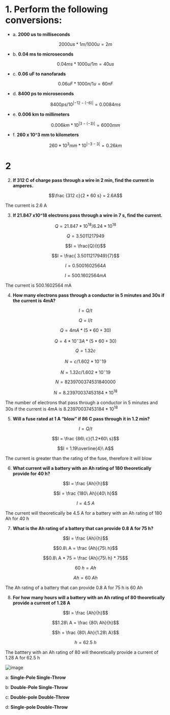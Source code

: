 

# 1. Perform the following conversions:

* a. **2000 us to milliseconds**

$$2000us * 1m / 1000u = 2m$$

* b. **0.04 ms to microseconds**

$$0.04ms * 1000u / 1m = 40us$$

* c. **0.06 uF to nanofarads**

$$0.06uF * 1000n / 1u = 60nF$$

* d. **8400 ps to microseconds**

$$8400ps / 10^{|-12-(-6)|} = 0.0084ms$$

* e. **0.006 km to millimeters**

$$0.006km * 10^{|3-(-3)|} =  6000mm$$

* f. **260 x 10^3 mm to kilometers**

$$260 * 10^3 mm * 10^{|-3-3|} = 0.26 km$$

# 2

2. **If 312 C of charge pass through a wire in 2 min, find the current in amperes.**

$$\frac {312 c}{2 * 60 s} = 2.6A$$

The current is 2.6 A

3. **If 21.847 x10^18 electrons pass through a wire in 7 s, find the current.**

$$Q = 21.847 * 10^18 / 6.24 * 10^18$$

$$Q = 3.5011217949$$

$$I = \frac{Q}{t}$$

$$I = \frac{ 3.5011217949}{7}$$

$$I = 0.5001602564 A$$

$$I = 500.1602564 mA$$

The current is 500.1602564 mA

4. **How many electrons pass through a conductor in 5 minutes and 30s if the current is 4mA?**

$$I = Q/t$$

$$Q = I/t$$

$$Q = 4mA * (5*60+30)$$

$$Q = 4 * 10^-3 A * (5*60+30)$$

$$Q = 1.32c$$

$$N = c / 1.602 * 10^-{19}$$

$$N = 1.32 c / 1.602 * 10^-{19}$$

$$N = 8239700374531840000$$

$$N = 8.23970037453184 * 10^{18}$$

The number of electrons that pass through a conductor in 5 minutes and 30s if the current is 4mA is $8.23970037453184 * 10^{18}$

5. **Will a fuse rated at 1 A “blow” if 86 C pass through it in 1.2 min?**

$$I = Q/t$$

$$I = \frac {86\ c}{1.2*60\ s}$$

$$I = 1.19\overline{4}\ A$$

The current is greater than the rating of the fuse, therefore it will blow

6. **What current will a battery with an Ah rating of 180 theoretically provide for 40 h?**

$$I = \frac {Ah}{h}$$

$$I = \frac {180\ Ah}{40\ h}$$

$$I = 4.5\ A$$

The current will theoretically be 4.5 A for a battery with an Ah rating of 180 Ah for 40 h

7. **What is the Ah rating of a battery that can provide 0.8 A for 75 h?**

$$I = \frac {Ah}{h}$$

$$0.8\ A = \frac {Ah}{75\ h}$$

$$0.8\ A * 75 = \frac {Ah}{75\ h} * 75$$


$$60\ h = Ah$$

$$Ah = 60\ Ah$$

The Ah rating of a battery that can provide 0.8 A for 75 h is 60 Ah

8. **For how many hours will a battery with an Ah rating of 80 theoretically provide a current of 1.28 A**

$$I = \frac {Ah}{h}$$


$$1.28\ A = \frac {80\ Ah}{h}$$

$$h = \frac {80\ Ah}{1.28\ A}$$

$$h = 62.5\ h$$

The batttery with an Ah rating of 80 will theoretically provide a current of 1.28 A for 62.5 h

![image](https://github.com/user-attachments/assets/84733403-1724-49bf-aec3-9cfcc8db990f)

a: **Single-Pole Single-Throw**

b: **Double-Pole Single-Throw**

c: **Double-pole Double-Throw**

d: **Single-pole Double-Throw**


